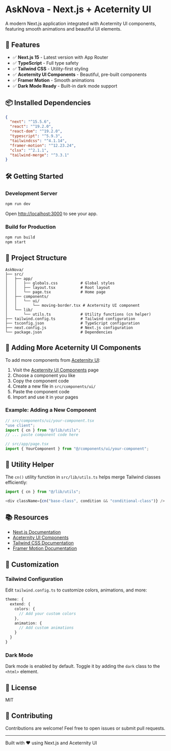 # AskNova - Next.js + Aceternity UI

A modern Next.js application integrated with Aceternity UI components, featuring smooth animations and beautiful UI elements.

## 🚀 Features

- ✅ **Next.js 15** - Latest version with App Router
- ✅ **TypeScript** - Full type safety
- ✅ **Tailwind CSS** - Utility-first styling
- ✅ **Aceternity UI Components** - Beautiful, pre-built components
- ✅ **Framer Motion** - Smooth animations
- ✅ **Dark Mode Ready** - Built-in dark mode support

## 📦 Installed Dependencies

```json
{
  "next": "^15.5.6",
  "react": "^19.2.0",
  "react-dom": "^19.2.0",
  "typescript": "^5.9.3",
  "tailwindcss": "^4.1.14",
  "framer-motion": "^12.23.24",
  "clsx": "^2.1.1",
  "tailwind-merge": "^3.3.1"
}
```

## 🛠️ Getting Started

### Development Server

```bash
npm run dev
```

Open [http://localhost:3000](http://localhost:3000) to see your app.

### Build for Production

```bash
npm run build
npm start
```

## 📁 Project Structure

```
AskNova/
├── src/
│   ├── app/
│   │   ├── globals.css          # Global styles
│   │   ├── layout.tsx           # Root layout
│   │   └── page.tsx             # Home page
│   ├── components/
│   │   └── ui/
│   │       └── moving-border.tsx # Aceternity UI component
│   └── lib/
│       └── utils.ts             # Utility functions (cn helper)
├── tailwind.config.ts           # Tailwind configuration
├── tsconfig.json                # TypeScript configuration
├── next.config.js               # Next.js configuration
└── package.json                 # Dependencies
```

## 🎨 Adding More Aceternity UI Components

To add more components from [Aceternity UI](https://ui.aceternity.com):

1. Visit the [Aceternity UI Components](https://ui.aceternity.com/components) page
2. Choose a component you like
3. Copy the component code
4. Create a new file in `src/components/ui/`
5. Paste the component code
6. Import and use it in your pages

### Example: Adding a New Component

```typescript
// src/components/ui/your-component.tsx
"use client";
import { cn } from "@/lib/utils";
// ... paste component code here

// src/app/page.tsx
import { YourComponent } from "@/components/ui/your-component";
```

## 🎯 Utility Helper

The `cn()` utility function in `src/lib/utils.ts` helps merge Tailwind classes efficiently:

```typescript
import { cn } from "@/lib/utils";

<div className={cn("base-class", condition && "conditional-class")} />
```

## 📚 Resources

- [Next.js Documentation](https://nextjs.org/docs)
- [Aceternity UI Components](https://ui.aceternity.com/components)
- [Tailwind CSS Documentation](https://tailwindcss.com/docs)
- [Framer Motion Documentation](https://www.framer.com/motion)

## 🎨 Customization

### Tailwind Configuration

Edit `tailwind.config.ts` to customize colors, animations, and more:

```typescript
theme: {
  extend: {
    colors: {
      // Add your custom colors
    },
    animation: {
      // Add custom animations
    }
  }
}
```

### Dark Mode

Dark mode is enabled by default. Toggle it by adding the `dark` class to the `<html>` element.

## 📝 License

MIT

## 🤝 Contributing

Contributions are welcome! Feel free to open issues or submit pull requests.

---

Built with ❤️ using Next.js and Aceternity UI
